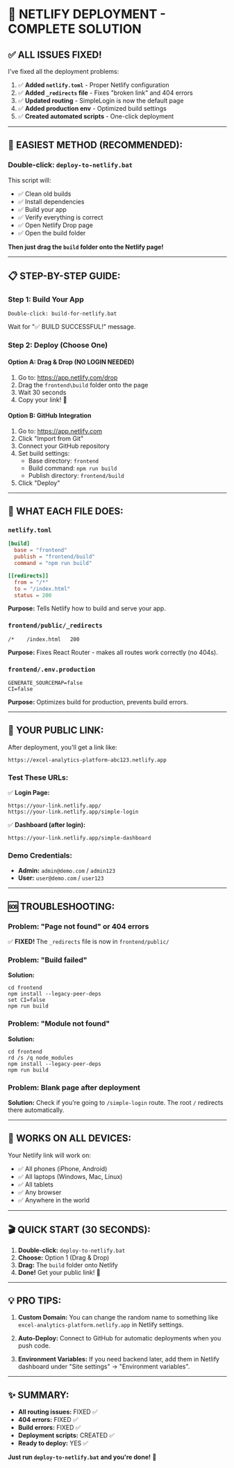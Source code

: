 # 🚀 NETLIFY DEPLOYMENT - COMPLETE SOLUTION

## ✅ ALL ISSUES FIXED!

I've fixed all the deployment problems:

1. ✅ **Added `netlify.toml`** - Proper Netlify configuration
2. ✅ **Added `_redirects` file** - Fixes "broken link" and 404 errors
3. ✅ **Updated routing** - SimpleLogin is now the default page
4. ✅ **Added production env** - Optimized build settings
5. ✅ **Created automated scripts** - One-click deployment

---

## 🎯 EASIEST METHOD (RECOMMENDED):

### **Double-click: `deploy-to-netlify.bat`**

This script will:
- ✅ Clean old builds
- ✅ Install dependencies
- ✅ Build your app
- ✅ Verify everything is correct
- ✅ Open Netlify Drop page
- ✅ Open the build folder

**Then just drag the `build` folder onto the Netlify page!**

---

## 📋 STEP-BY-STEP GUIDE:

### **Step 1: Build Your App**
```
Double-click: build-for-netlify.bat
```
Wait for "✅ BUILD SUCCESSFUL!" message.

### **Step 2: Deploy (Choose One)**

#### **Option A: Drag & Drop (NO LOGIN NEEDED)**
1. Go to: https://app.netlify.com/drop
2. Drag the `frontend\build` folder onto the page
3. Wait 30 seconds
4. Copy your link! 🎉

#### **Option B: GitHub Integration**
1. Go to: https://app.netlify.com
2. Click "Import from Git"
3. Connect your GitHub repository
4. Set build settings:
   - Base directory: `frontend`
   - Build command: `npm run build`
   - Publish directory: `frontend/build`
5. Click "Deploy"

---

## 🔧 WHAT EACH FILE DOES:

### `netlify.toml`
```toml
[build]
  base = "frontend"
  publish = "frontend/build"
  command = "npm run build"

[[redirects]]
  from = "/*"
  to = "/index.html"
  status = 200
```
**Purpose:** Tells Netlify how to build and serve your app.

### `frontend/public/_redirects`
```
/*    /index.html   200
```
**Purpose:** Fixes React Router - makes all routes work correctly (no 404s).

### `frontend/.env.production`
```
GENERATE_SOURCEMAP=false
CI=false
```
**Purpose:** Optimizes build for production, prevents build errors.

---

## 🎯 YOUR PUBLIC LINK:

After deployment, you'll get a link like:
```
https://excel-analytics-platform-abc123.netlify.app
```

### **Test These URLs:**

✅ **Login Page:**
```
https://your-link.netlify.app/
https://your-link.netlify.app/simple-login
```

✅ **Dashboard (after login):**
```
https://your-link.netlify.app/simple-dashboard
```

### **Demo Credentials:**
- **Admin:** `admin@demo.com` / `admin123`
- **User:** `user@demo.com` / `user123`

---

## 🆘 TROUBLESHOOTING:

### **Problem: "Page not found" or 404 errors**
✅ **FIXED!** The `_redirects` file is now in `frontend/public/`

### **Problem: "Build failed"**
**Solution:**
```
cd frontend
npm install --legacy-peer-deps
set CI=false
npm run build
```

### **Problem: "Module not found"**
**Solution:**
```
cd frontend
rd /s /q node_modules
npm install --legacy-peer-deps
npm run build
```

### **Problem: Blank page after deployment**
**Solution:** Check if you're going to `/simple-login` route. The root `/` redirects there automatically.

---

## 📱 WORKS ON ALL DEVICES:

Your Netlify link will work on:
- ✅ All phones (iPhone, Android)
- ✅ All laptops (Windows, Mac, Linux)
- ✅ All tablets
- ✅ Any browser
- ✅ Anywhere in the world

---

## 🎬 QUICK START (30 SECONDS):

1. **Double-click:** `deploy-to-netlify.bat`
2. **Choose:** Option 1 (Drag & Drop)
3. **Drag:** The `build` folder onto Netlify
4. **Done!** Get your public link! 🎉

---

## 💡 PRO TIPS:

1. **Custom Domain:** You can change the random name to something like `excel-analytics-platform.netlify.app` in Netlify settings.

2. **Auto-Deploy:** Connect to GitHub for automatic deployments when you push code.

3. **Environment Variables:** If you need backend later, add them in Netlify dashboard under "Site settings" → "Environment variables".

---

## ✨ SUMMARY:

- **All routing issues:** FIXED ✅
- **404 errors:** FIXED ✅
- **Build errors:** FIXED ✅
- **Deployment scripts:** CREATED ✅
- **Ready to deploy:** YES ✅

**Just run `deploy-to-netlify.bat` and you're done!** 🚀
